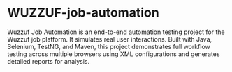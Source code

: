 # WUZZUF-job-automation
Wuzzuf Job Automation is an end-to-end automation testing project for the Wuzzuf job platform. It simulates real user interactions. Built with Java, Selenium, TestNG, and Maven, this project demonstrates full workflow testing across multiple browsers using XML configurations and generates detailed reports for analysis.
